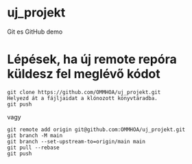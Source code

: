 # uj_projekt
Git es GitHub demo

# Lépések, ha új remote repóra küldesz fel meglévő kódot

```
git clone https://github.com/OMMHOA/uj_projekt.git
Helyezd át a fájljaidat a klónozott könyvtáradba.
git push
```

vagy

```
git remote add origin git@github.com:OMMHOA/uj_projekt.git
git branch -M main
git branch --set-upstream-to=origin/main main
git pull --rebase
git push
```
